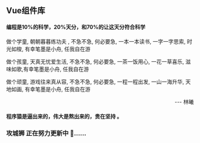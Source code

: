 ## Vue组件库
#### 编程是10%的科学，20%天分，和70%的让这天分符合科学

做个学童, 朝朝暮暮练功夫 , 不急不急, 何必要急, 一本一本读书, 一字一字思索, 时光如梭, 有幸笔墨是小舟, 任我自在游

做个孩童, 天真无忧爱生活, 不急不急, 何必要急, 一茶一饭用心, 一花一草喜乐, 滋味如歌,有幸笔墨是小舟, 任我自在游

做个顽童, 游戏往来真从容, 不急不急, 何必要急, 一程一程出发, 一山一海升华, 天地如画, 有幸笔墨是小舟, 任我自在游
<p align="right">--- 林曦</p>

#### 程序猿是逼出来的，伟大是熬出来的，贵在坚持 。


<p></p>

### 攻城狮 正在努力更新中 🤣......
